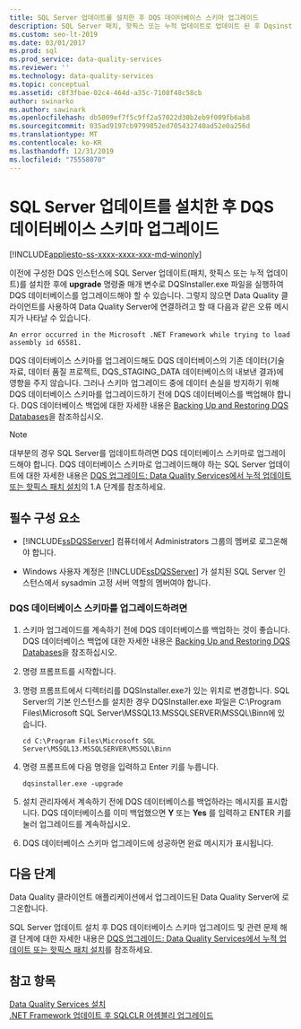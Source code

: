 ```yaml
---
title: SQL Server 업데이트를 설치한 후 DQS 데이터베이스 스키마 업그레이드
description: SQL Server 패치, 핫픽스 또는 누적 업데이트로 업데이트 된 후 Dqsinstaller.exe를 사용 하 여 DQS (Data Quality Services) 인스턴스를 업그레이드 하는 방법에 대해 알아봅니다.
ms.custom: seo-lt-2019
ms.date: 03/01/2017
ms.prod: sql
ms.prod_service: data-quality-services
ms.reviewer: ''
ms.technology: data-quality-services
ms.topic: conceptual
ms.assetid: c8f3fbae-02c4-464d-a35c-7108f48c58cb
author: swinarko
ms.author: sawinark
ms.openlocfilehash: db5009ef7f5c9ff2a57022d30b2eb9f009fb6ab8
ms.sourcegitcommit: 035ad9197cb9799852ed705432740ad52e0a256d
ms.translationtype: MT
ms.contentlocale: ko-KR
ms.lasthandoff: 12/31/2019
ms.locfileid: "75558070"
---
```

# <a name="upgrade-dqs-databases-schema-after-installing-sql-server-update"></a>SQL Server 업데이트를 설치한 후 DQS 데이터베이스 스키마 업그레이드

[!INCLUDE[appliesto-ss-xxxx-xxxx-xxx-md-winonly](../../includes/appliesto-ss-xxxx-xxxx-xxx-md-winonly.md)]

  이전에 구성한 DQS 인스턴스에 SQL Server 업데이트(패치, 핫픽스 또는 누적 업데이트)를 설치한 후에 **upgrade** 명령줄 매개 변수로 DQSInstaller.exe 파일을 실행하여 DQS 데이터베이스를 업그레이드해야 할 수 있습니다. 그렇지 않으면 Data Quality 클라이언트를 사용하여 Data Quality Server에 연결하려고 할 때 다음과 같은 오류 메시지가 나타날 수 있습니다.  
  
```  
An error occurred in the Microsoft .NET Framework while trying to load assembly id 65581.  
```  
  
 DQS 데이터베이스 스키마를 업그레이드해도 DQS 데이터베이스의 기존 데이터(기술 자료, 데이터 품질 프로젝트, DQS_STAGING_DATA 데이터베이스의 내보낸 결과)에 영향을 주지 않습니다. 그러나 스키마 업그레이드 중에 데이터 손실을 방지하기 위해 DQS 데이터베이스 스키마를 업그레이드하기 전에 DQS 데이터베이스를 백업해야 합니다. DQS 데이터베이스 백업에 대한 자세한 내용은 [Backing Up and Restoring DQS Databases](../../data-quality-services/backing-up-and-restoring-dqs-databases.md)을 참조하십시오.  
  
> [!NOTE]  
>  대부분의 경우 SQL Server를 업데이트하려면 DQS 데이터베이스 스키마로 업그레이드해야 합니다. DQS 데이터베이스 스키마로 업그레이드해야 하는 SQL Server 업데이트에 대한 자세한 내용은 [DQS 업그레이드: Data Quality Services에서 누적 업데이트 또는 핫픽스 패치 설치](https://go.microsoft.com/fwlink/?LinkID=251565)의 1.A 단계를 참조하세요.  
  
## <a name="prerequisites"></a>필수 구성 요소  
  
-   
  [!INCLUDE[ssDQSServer](../../includes/ssdqsserver-md.md)] 컴퓨터에서 Administrators 그룹의 멤버로 로그온해야 합니다.  
  
-   Windows 사용자 계정은 [!INCLUDE[ssDQSServer](../../includes/ssdqsserver-md.md)] 가 설치된 SQL Server 인스턴스에서 sysadmin 고정 서버 역할의 멤버여야 합니다.  
  
### <a name="to-upgrade-dqs-databases-schema"></a>DQS 데이터베이스 스키마를 업그레이드하려면  
  
1.  스키마 업그레이드를 계속하기 전에 DQS 데이터베이스를 백업하는 것이 좋습니다. DQS 데이터베이스 백업에 대한 자세한 내용은 [Backing Up and Restoring DQS Databases](../../data-quality-services/backing-up-and-restoring-dqs-databases.md)을 참조하십시오.  
  
2.  명령 프롬프트를 시작합니다.  
  
3.  명령 프롬프트에서 디렉터리를 DQSInstaller.exe가 있는 위치로 변경합니다. SQL Server의 기본 인스턴스를 설치한 경우 DQSInstaller.exe 파일은 C:\Program Files\Microsoft SQL Server\MSSQL13.MSSQLSERVER\MSSQL\Binn에 있습니다.  
  
    ```  
    cd C:\Program Files\Microsoft SQL Server\MSSQL13.MSSQLSERVER\MSSQL\Binn  
    ```  
  
4.  명령 프롬프트에 다음 명령을 입력하고 Enter 키를 누릅니다.  
  
    ```  
    dqsinstaller.exe -upgrade  
    ```  
  
5.  설치 관리자에서 계속하기 전에 DQS 데이터베이스를 백업하라는 메시지를 표시합니다. DQS 데이터베이스를 이미 백업했으면 **Y** 또는 **Yes** 를 입력하고 ENTER 키를 눌러 업그레이드를 계속하십시오.  
  
6.  DQS 데이터베이스 스키마 업그레이드에 성공하면 완료 메시지가 표시됩니다.  
  
## <a name="next-steps"></a>다음 단계  
 Data Quality 클라이언트 애플리케이션에서 업그레이드된 Data Quality Server에 로그온합니다.  
  
 SQL Server 업데이트 설치 후 DQS 데이터베이스 스키마 업그레이드 및 관련 문제 해결 단계에 대한 자세한 내용은 [DQS 업그레이드: Data Quality Services에서 누적 업데이트 또는 핫픽스 패치 설치](https://go.microsoft.com/fwlink/?LinkID=251565)를 참조하세요.  
  
## <a name="see-also"></a>참고 항목  
 [Data Quality Services 설치](../../data-quality-services/install-windows/install-data-quality-services.md)   
 [.NET Framework 업데이트 후 SQLCLR 어셈블리 업그레이드](../../data-quality-services/install-windows/upgrade-sqlclr-assemblies-after-net-framework-update.md)  
  
  
